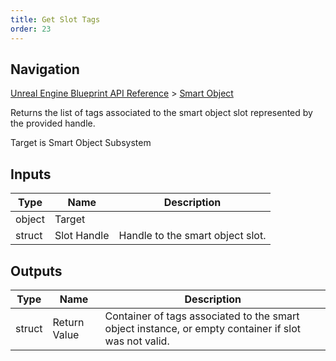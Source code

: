 ```yaml
---
title: Get Slot Tags
order: 23
---
```

## Navigation

[Unreal Engine Blueprint API Reference](https://dev.epicgames.com/documentation/en-us/unreal-engine/BlueprintAPI) > [Smart Object](https://dev.epicgames.com/documentation/en-us/unreal-engine/BlueprintAPI/SmartObject)

Returns the list of tags associated to the smart object slot represented by the provided handle.

Target is Smart Object Subsystem

## Inputs

| Type | Name | Description |
| --- | --- | --- |
| object | Target |  |
| struct | Slot Handle | Handle to the smart object slot. |

## Outputs

| Type | Name | Description |
| --- | --- | --- |
| struct | Return Value | Container of tags associated to the smart object instance, or empty container if slot was not valid. |
